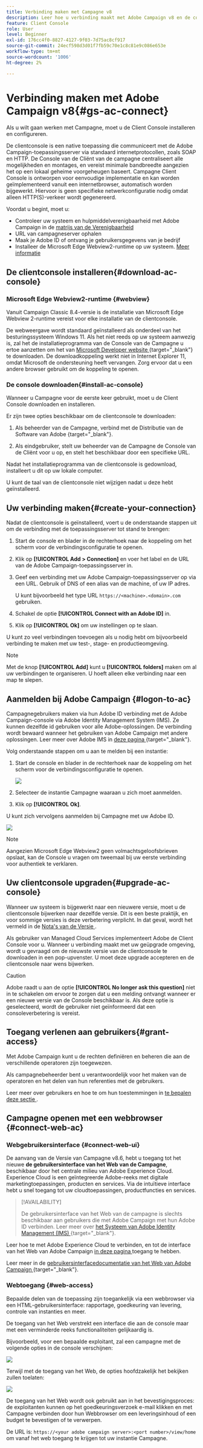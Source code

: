 ```yaml
---
title: Verbinding maken met Campagne v8
description: Leer hoe u verbinding maakt met Adobe Campaign v8 en de console op uw computer installeert voor eenvoudige toegang.
feature: Client Console
role: User
level: Beginner
exl-id: 176cc4f0-8827-4127-9f03-7d75ac8cf917
source-git-commit: 24ecf598d3d01f7fb59c70e1c8c81e9c086e653e
workflow-type: tm+mt
source-wordcount: '1006'
ht-degree: 2%

---
```


# Verbinding maken met Adobe Campaign v8{#gs-ac-connect}

Als u wilt gaan werken met Campagne, moet u de Client Console installeren en configureren.

De clientconsole is een native toepassing die communiceert met de Adobe Campaign-toepassingsserver via standaard internetprotocollen, zoals SOAP en HTTP. De Console van de Cliënt van de campagne centraliseert alle mogelijkheden en montages, en vereist minimale bandbreedte aangezien het op een lokaal geheime voorgeheugen baseert. Campagne Client Console is ontworpen voor eenvoudige implementatie en kan worden geïmplementeerd vanuit een internetbrowser, automatisch worden bijgewerkt. Hiervoor is geen specifieke netwerkconfiguratie nodig omdat alleen HTTP(S)-verkeer wordt gegenereerd.

Voordat u begint, moet u:

* Controleer uw systeem en hulpmiddelverenigbaarheid met Adobe Campaign in de [ matrijs van de Verenigbaarheid ](compatibility-matrix.md)
* URL van campagneserver ophalen
* Maak je Adobe ID of ontvang je gebruikersgegevens van je bedrijf
* Installeer de Microsoft Edge Webview2-runtime op uw systeem. [Meer informatie](#webview)

## De clientconsole installeren{#download-ac-console}

### Microsoft Edge Webview2-runtime {#webview}

Vanuit Campaign Classic 8.4-versie is de installatie van Microsoft Edge Webview 2-runtime vereist voor elke installatie van de clientconsole.

De webweergave wordt standaard geïnstalleerd als onderdeel van het besturingssysteem Windows 11. Als het niet reeds op uw systeem aanwezig is, zal het de installatieprogramma van de Console van de Campagne u ertoe aanzetten om het van [ Microsoft Developer website ](http://www.adobe.com/go/acc-ms-webview2-runtime-download){target="_blank"} te downloaden. De downloadkoppeling werkt niet in Internet Explorer 11, omdat Microsoft de ondersteuning heeft vervangen. Zorg ervoor dat u een andere browser gebruikt om de koppeling te openen.

### De console downloaden{#install-ac-console}

Wanneer u Campagne voor de eerste keer gebruikt, moet u de Client Console downloaden en installeren.

Er zijn twee opties beschikbaar om de clientconsole te downloaden:

1. Als beheerder van de Campagne, verbind met de Distributie van de Software van Adobe [ ](https://experience.adobe.com/#/downloads/content/software-distribution/en/campaign.html){target="_blank"}.

1. Als eindgebruiker, stelt uw beheerder van de Campagne de Console van de Cliënt voor u op, en stelt het beschikbaar door een specifieke URL.

Nadat het installatieprogramma van de clientconsole is gedownload, installeert u dit op uw lokale computer.

U kunt de taal van de clientconsole niet wijzigen nadat u deze hebt geïnstalleerd.

## Uw verbinding maken{#create-your-connection}

Nadat de clientconsole is geïnstalleerd, voert u de onderstaande stappen uit om de verbinding met de toepassingsserver tot stand te brengen:

1. Start de console en blader in de rechterhoek naar de koppeling om het scherm voor de verbindingsconfiguratie te openen.

1. Klik op **[!UICONTROL Add > Connection]** en voer het label en de URL van de Adobe Campaign-toepassingsserver in.

1. Geef een verbinding met uw Adobe Campaign-toepassingsserver op via een URL. Gebruik of DNS of een alias van de machine, of uw IP adres.

   U kunt bijvoorbeeld het type URL `https://<machine>.<domain>.com` gebruiken.

1. Schakel de optie **[!UICONTROL Connect with an Adobe ID]** in.

1. Klik op **[!UICONTROL Ok]** om uw instellingen op te slaan.

U kunt zo veel verbindingen toevoegen als u nodig hebt om bijvoorbeeld verbinding te maken met uw test-, stage- en productieomgeving.

>[!NOTE]
>
>Met de knop **[!UICONTROL Add]** kunt u **[!UICONTROL folders]** maken om al uw verbindingen te organiseren. U hoeft alleen elke verbinding naar een map te slepen.

## Aanmelden bij Adobe Campaign {#logon-to-ac}

Campagnegebruikers maken via hun Adobe ID verbinding met de Adobe Campaign-console via Adobe Identity Management System (IMS). Ze kunnen dezelfde id gebruiken voor alle Adobe-oplossingen. De verbinding wordt bewaard wanneer het gebruiken van Adobe Campaign met andere oplossingen. Leer meer over Adobe IMS in [ deze pagina ](https://helpx.adobe.com/enterprise/using/identity.html){target="_blank"}.

Volg onderstaande stappen om u aan te melden bij een instantie:

1. Start de console en blader in de rechterhoek naar de koppeling om het scherm voor de verbindingsconfiguratie te openen.

   ![](assets/connectToCampaign.png)

1. Selecteer de instantie Campagne waaraan u zich moet aanmelden.

1. Klik op **[!UICONTROL Ok]**.

U kunt zich vervolgens aanmelden bij Campagne met uw Adobe ID.

![](assets/adobeID.png)

>[!NOTE]
>
>Aangezien Microsoft Edge Webview2 geen volmachtsgeloofsbrieven opslaat, kan de Console u vragen om tweemaal bij uw eerste verbinding voor authentiek te verklaren.

## Uw clientconsole upgraden{#upgrade-ac-console}

Wanneer uw systeem is bijgewerkt naar een nieuwere versie, moet u de clientconsole bijwerken naar dezelfde versie. Dit is een beste praktijk, en voor sommige versies is deze verbetering verplicht. In dat geval, wordt het vermeld in de [ Nota&#39;s van de Versie ](release-notes.md).

Als gebruiker van Managed Cloud Services implementeert Adobe de Client Console voor u. Wanneer u verbinding maakt met uw geüpgrade omgeving, wordt u gevraagd om de nieuwste versie van de clientconsole te downloaden in een pop-upvenster. U moet deze upgrade accepteren en de clientconsole naar wens bijwerken.

>[!CAUTION]
>
>Adobe raadt u aan de optie **[!UICONTROL No longer ask this question]** niet in te schakelen om ervoor te zorgen dat u een melding ontvangt wanneer er een nieuwe versie van de Console beschikbaar is. Als deze optie is geselecteerd, wordt de gebruiker niet geïnformeerd dat een consoleverbetering is vereist.
>



## Toegang verlenen aan gebruikers{#grant-access}

Met Adobe Campaign kunt u de rechten definiëren en beheren die aan de verschillende operatoren zijn toegewezen.

Als campagnebeheerder bent u verantwoordelijk voor het maken van de operatoren en het delen van hun referenties met de gebruikers.

Leer meer over gebruikers en hoe te om hun toestemmingen in [ te bepalen deze sectie ](gs-permissions.md).


## Campagne openen met een webbrowser {#connect-web-ac}

### Webgebruikersinterface {#connect-web-ui}

De aanvang van de Versie van Campagne v8.6, hebt u toegang tot het nieuwe **de gebruikersinterface van het Web van de Campagne**, beschikbaar door het centrale milieu van Adobe Experience Cloud. Experience Cloud is een geïntegreerde Adobe-reeks met digitale marketingtoepassingen, producten en services. Via de intuïtieve interface hebt u snel toegang tot uw cloudtoepassingen, productfuncties en services.

>[!AVAILABILITY]
>
>De gebruikersinterface van het Web van de campagne is slechts beschikbaar aan gebruikers die met Adobe Campaign met hun Adobe ID verbinden. Leer meer over [ het Systeem van Adobe Identity Management (IMS) ](https://helpx.adobe.com/enterprise/using/identity.html){target="_blank"}.
>

Leer hoe te met Adobe Experience Cloud te verbinden, en tot de interface van het Web van Adobe Campaign [ in deze pagina ](campaign-ui.md#ac-web-ui) toegang te hebben.

Leer meer in de [ gebruikersinterfacedocumentatie van het Web van Adobe Campaign ](https://experienceleague.adobe.com/en/docs/campaign-web/v8/campaign-web-home){target="_blank"}.

### Webtoegang {#web-access}

Bepaalde delen van de toepassing zijn toegankelijk via een webbrowser via een HTML-gebruikersinterface: rapportage, goedkeuring van levering, controle van instanties en meer.

De toegang van het Web verstrekt een interface die aan de console maar met een verminderde reeks functionaliteiten gelijkaardig is.

Bijvoorbeeld, voor een bepaalde exploitant, zal een campagne met de volgende opties in de console verschijnen:

![](assets/campaign-from-console.png)

Terwijl met de toegang van het Web, de opties hoofdzakelijk het bekijken zullen toelaten:

![](assets/campaign-from-web.png)

De toegang van het Web wordt ook gebruikt aan in het bevestigingsproces: de exploitanten kunnen op het goedkeuringsverzoek e-mail klikken en met Campagne verbinden door hun Webbrowser om een leveringsinhoud of een budget te bevestigen of te verwerpen.

De URL is: `https://<your adobe campaign server>:<port number>/view/home` om vanaf het web toegang te krijgen tot uw instantie Campagne.
